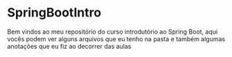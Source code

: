 # SpringBootIntro
Bem vindos ao meu repositório do curso introdutório ao Spring Boot, aqui vocês podem ver alguns arquivos que eu tenho na pasta e também algumas anotações que eu fiz ao decorrer das aulas
